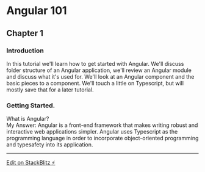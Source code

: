 # Angular 101

## Chapter 1

### Introduction
In this tutorial we'll learn how to get started with Angular.  We'll discuss folder structure of an Angular application, we'll review an Angular module and discuss what it's used for.  We'll look at an Angular component and the basic pieces to a component.  We'll touch a little on Typescript, but will mostly save that for a later tutorial. 

### Getting Started. 
What is Angular?  
My Answer: Angular is a front-end framework that makes writing robust and interactive web applications simpler.  Angular uses Typescript as the programming language in order to incorporate object-oriented programming and typesafety into its application. 

---
[Edit on StackBlitz ⚡️](https://stackblitz.com/edit/angular-gofysh-1)